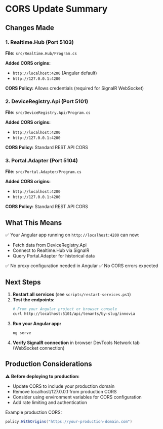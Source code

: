 # CORS Update Summary

## Changes Made

### 1. Realtime.Hub (Port 5103)
**File:** `src/Realtime.Hub/Program.cs`

**Added CORS origins:**
- `http://localhost:4200` (Angular default)
- `http://127.0.0.1:4200`

**CORS Policy:** Allows credentials (required for SignalR WebSocket)

### 2. DeviceRegistry.Api (Port 5101)
**File:** `src/DeviceRegistry.Api/Program.cs`

**Added CORS origins:**
- `http://localhost:4200`
- `http://127.0.0.1:4200`

**CORS Policy:** Standard REST API CORS

### 3. Portal.Adapter (Port 5104)
**File:** `src/Portal.Adapter/Program.cs`

**Added CORS origins:**
- `http://localhost:4200`
- `http://127.0.0.1:4200`

**CORS Policy:** Standard REST API CORS

## What This Means

✅ Your Angular app running on `http://localhost:4200` can now:
- Fetch data from DeviceRegistry.Api
- Connect to Realtime.Hub via SignalR
- Query Portal.Adapter for historical data

✅ No proxy configuration needed in Angular
✅ No CORS errors expected

## Next Steps

1. **Restart all services** (see `scripts/restart-services.ps1`)
2. **Test the endpoints:**
   ```bash
   # From your Angular project or browser console
   curl http://localhost:5101/api/tenants/by-slug/innovia
   ```
3. **Run your Angular app:**
   ```bash
   ng serve
   ```
4. **Verify SignalR connection** in browser DevTools Network tab (WebSocket connection)

## Production Considerations

⚠️ **Before deploying to production:**
- Update CORS to include your production domain
- Remove localhost/127.0.0.1 from production CORS
- Consider using environment variables for CORS configuration
- Add rate limiting and authentication

Example production CORS:
```csharp
policy.WithOrigins("https://your-production-domain.com")
```
